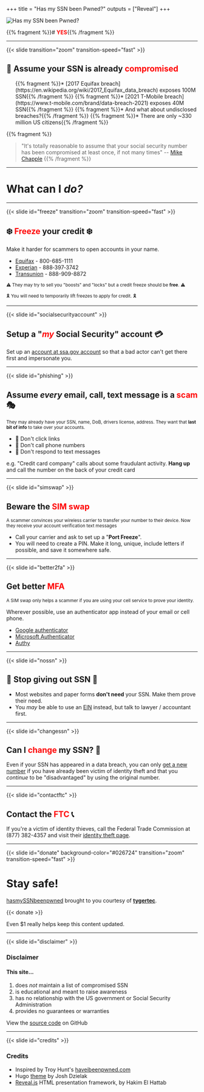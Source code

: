 +++
title = "Has my SSN been Pwned?"
outputs = ["Reveal"]
+++


<!-- ## Has my <span style="color: #3e7d95;">SSN</span> been <span style="color: #3e7d95; font-style: italic;">Pwned</span>❓ -->

<img style="border:0; background:none;box-shadow:none;" src="img/hasmyssnbeenpwned.png" alt="Has my SSN been Pwned?">

{{% fragment %}}# <span style="color: red; font-weight: bold;">YES</span>{{% /fragment %}}

---

{{< slide transition="zoom" transition-speed="fast" >}}

## 🤷 Assume your SSN is already <span style="color: red">compromised</span>

<ul>
{{% fragment %}}* [2017 Equifax breach](https://en.wikipedia.org/wiki/2017_Equifax_data_breach) exposes 100M SSN{{% /fragment %}}
{{% fragment %}}* [2021 T-Mobile breach](https://www.t-mobile.com/brand/data-breach-2021) exposes 40M SSN{{% /fragment %}}
{{% fragment %}}* And what about undisclosed breaches?{{% /fragment %}}
{{% fragment %}}* There are only ~330 million US citizens{{% /fragment %}}
</ul>

{{% fragment %}}
> "It's totally reasonable to assume that your social security number has been compromised at least once, if not many times" -- [Mike Chapple](https://www.forbes.com/sites/suzannerowankelleher/2019/08/01/everyones-social-security-number-has-been-compromised-heres-how-to-protect-yourself/?sh=3b2e964a29ac)
{{% /fragment %}}

---

# What can I <span style="font-style: italic;">do?

---

{{< slide id="freeze" transition="zoom" transition-speed="fast" >}}

## ❄️ <span style="color: red;">Freeze</span> your credit ❄️

Make it harder for scammers to open accounts in your name.

* [Equifax](https://my.equifax.com/consumer-registration/UCSC/#/personal-info) - 800-685-1111
* [Experian](https://www.experian.com/freeze/center.html) - 888‑397‑3742
* [Transunion](https://www.transunion.com/credit-freeze) - 888-909-8872

<small>⚠ They may try to sell you "boosts" and "locks" but a credit freeze should be **free**. ⚠</small>

<small>🎗 You will need to temporarily lift freezes to apply for credit. 🎗</small>

---

{{< slide id="socialsecurityaccount" >}}

## Setup a "<span style="color: red; font-style: italic;">my</span> Social Security" account 💳

Set up an [account at ssa.gov account](https://secure.ssa.gov/RIL/SiView.action) so that a bad actor can't get there first and impersonate you.

---

{{< slide id="phishing" >}}

## Assume *every* email, call, text message is a <span style="color: red;">scam</span> 🎭

<small>They may already have your SSN, name, DoB, drivers license, address. They want that **last bit of info** to take over your accounts.</small>

* 📵 Don't click links 
* 📵 Don't call phone numbers
* 📵 Don't respond to text messages

e.g. "Credit card company" calls about some fraudulant activity. **Hang up** and call the number on the back of your credit card

---

{{< slide id="simswap" >}}

## Beware the <span style="color: red">SIM swap</span>

<small>A scammer convinces your wireless carrier to transfer your number to their device. Now they receive your account verification text messages</small>

* Call your carrier and ask to set up a "**Port Freeze**".
* You will need to create a PIN. Make it long, unique, include letters if possible, and save it somewhere safe.

---

{{< slide id="better2fa" >}}

## Get better <span style="color: red">MFA</span>

<small>A SIM swap only helps a scammer if you are using your cell service to prove your identity.</small>

Wherever possible, use an authenticator app instead of your email or cell phone.

* [Google authenticator](https://support.google.com/accounts/answer/1066447)
* [Microsoft Authenticator](https://www.microsoft.com/en-us/security/mobile-authenticator-app)
* [Authy](https://authy.com/)



---

{{< slide id="nossn" >}}

## 🚫 Stop giving out SSN 🚫

* Most websites and paper forms **don't need** your SSN. Make them prove their need.
* You *may* be able to use an [EIN](https://www.irs.gov/businesses/small-businesses-self-employed/how-to-apply-for-an-ein) instead, but talk to lawyer / accountant first.

---

{{< slide id="changessn" >}}

## Can I <span style="color: red">change</span> my SSN? 🤔

Even if your SSN has appeared in a data breach, you can only [get a new number](https://faq.ssa.gov/en-us/Topic/article/KA-02220) if you have already been victim of identity theft and that you *continue* to be "disadvantaged" by using the original number. 


---

{{< slide id="contactftc" >}}

## Contact the <span style="color: red">FTC</span> 📞

If you're a victim of identity thieves, call the Federal Trade Commission at (877) 382-4357 and visit their [identity theft page](https://www.consumer.ftc.gov/features/feature-0014-identity-theft).

---

{{< slide id="donate" background-color="#026724" transition="zoom" transition-speed="fast" >}}

# Stay safe!

[hasmySSNbeenpwned](https://www.hasmyssnbeenpwned.com) brought to you courtesy of **[tygertec](https://www.tygertec.com)**.

{{< donate >}}

Even $1 really helps keep this content updated.

---

{{< slide id="disclaimer" >}}

### Disclaimer
#### This site...

1. does *not* maintain a list of compromised SSN
1. is educational and meant to raise awareness
1. has no relationship with the US government or Social Security Administration
1. provides no guarantees or warranties

View the [source code](https://github.com/tygerbytes/hasmyssnbeenpwned) on GitHub


---

{{< slide id="credits" >}}

### Credits

* Inspired by Troy Hunt's [haveibeenpwned.com](https://haveibeenpwned.com)
* Hugo [theme](https://themes.gohugo.io/themes/reveal-hugo/) by Josh Dzielak
* [Reveal.js](https://revealjs.com/) HTML presentation framework, by Hakim El Hattab